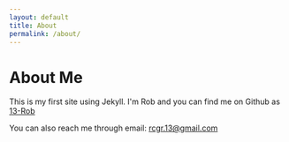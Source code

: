 ```yaml
---
layout: default
title: About
permalink: /about/
---
```


# About Me

This is my first site using Jekyll. I'm Rob and you can find me on Github as [13-Rob](https://github.com/13-Rob)

You can also reach me through email:
[rcgr.13@gmail.com](mailto:rcgr.13@gmail.com)
